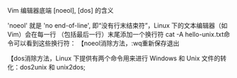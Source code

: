 Vim 编辑器底端 [noeol], [dos] 的含义

'noeol' 就是 'no end-of-line', 即“没有行末结束符”，Linux 下的文本编辑器（如 Vim）会在每一行 （包括最后一行）末尾添加一个换行符
cat -A hello-unix.txt命令可以看到这些换行符：
【noeol消除方法，:wq重新保存退出

【dos消除方法，Linux 下提供有两个命令用来进行 Windows 和 Unix 文件的转化：dos2unix 和 unix2dos;
